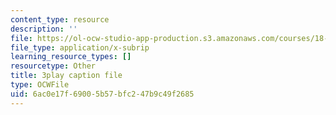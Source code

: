 ```yaml
---
content_type: resource
description: ''
file: https://ol-ocw-studio-app-production.s3.amazonaws.com/courses/18-06sc-linear-algebra-fall-2011/6ac0e17f69005b57bfc247b9c49f2685_lpnY5QVjU5w.vtt
file_type: application/x-subrip
learning_resource_types: []
resourcetype: Other
title: 3play caption file
type: OCWFile
uid: 6ac0e17f-6900-5b57-bfc2-47b9c49f2685
---
```

